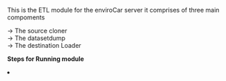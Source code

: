 This is the ETL module for the enviroCar server
 it comprises of three main compoments

<div color="grey">
 -> The source cloner </br>
 -> The datasetdump   </br>
 -> The destination Loader </br>
 </div>

<b> Steps for Running module </b>

<li>

